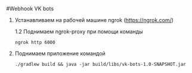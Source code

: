 #Webhook VK bots

1. Устанавливаем на рабочей машине ngrok (https://ngrok.com/)

    1.2 Поднимаем ngrok-proxy при помощи команды
    
    ```ngrok http 6000```
2. Поднимаем приложение командой 
    
    ```./gradlew build && java -jar build/libs/vk-bots-1.0-SNAPSHOT.jar```




